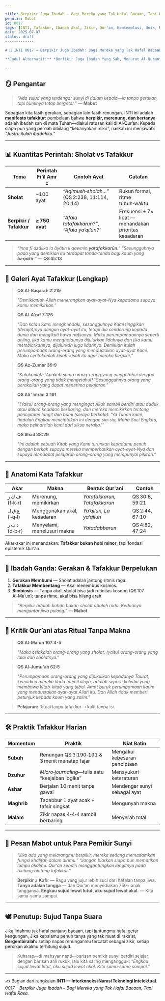 ```yaml
---

title: Berpikir Juga Ibadah – Bagi Mereka yang Tak Hafal Bacaan, Tapi Hafal Rasa
penulis: Mabot
id: 0017
tags: [INTI, Tafakkur, Ibadah Akal, Zikir, Qur'an, Kontemplasi, Unik, Mabot]
date: 2025-07-07
status: draft
-------------

# 🧠 INTI 0017 — Berpikir Juga Ibadah: Bagi Mereka yang Tak Hafal Bacaan, Tapi Hafal Rasa

**Judul Alternatif:** *Berfikir Juga Ibadah Yang Sah, Menurut Al-Quran*

---
```


## 🪞 Pengantar

> *“Ada sujud yang terdengar sunyi di dalam kepala—ia tanpa gerakan, tapi buminya tetap bergetar.”*
> — **Mabot**

Sebagian kita fasih gerakan, sebagian lain fasih renungan. INTI ini adalah **manifesto tafakkur**: pembelaan bahwa **berpikir, merenung, dan bertanya** adalah ibadah sah di mata Tuhan—diakui ratusan kali di Al‑Qur’an.
Kepada siapa pun yang pernah dibilang “kebanyakan mikir”, naskah ini menjawab: *“Justru itulah ibadahku.”*

---

## 📊 Kuantitas Perintah: Sholat vs Tafakkur

| Tema                    | Perintah Fi‘il Amr ± | Contoh Ayat                                   | Catatan                                               |
| ----------------------- | -------------------- | --------------------------------------------- | ----------------------------------------------------- |
| **Sholat**              | \~100 ayat           | *“Aqimush‑sholah…”* (QS 2:238, 11:114, 20:14) | Rukun formal, ritme tubuh‑waktu                       |
| **Berpikir / Tafakkur** | **≥ 750 ayat**       | *“Afala tatafakkarun?”*, *“Afala ya‘qilun?”*  | Frekuensi ± 7× lipat — menandakan prioritas kesadaran |

> *“Inna fī dzālika la āyātin li qawmin **yatafakkarūn**.”*
> *“Sesungguhnya pada yang demikian itu terdapat tanda‑tanda bagi kaum yang **berpikir**.”* — **QS 45:13**

---

## 📘 Galeri Ayat Tafakkur (Lengkap)

> **QS Al-Baqarah 2:219**
>
> *"Demikianlah Allah menerangkan ayat-ayat-Nya kepadamu supaya kamu memikirkan."*

> **QS Al-A'raf 7:176**
>
> *"Dan kalau Kami menghendaki, sesungguhnya Kami tinggikan (derajat)nya dengan ayat-ayat itu, tetapi dia cenderung kepada dunia dan mengikuti hawa nafsunya. Maka perumpamaannya seperti anjing, jika kamu menghalaunya dijulurkan lidahnya dan jika kamu membiarkannya, dijulurkan juga lidahnya. Demikian itulah perumpamaan orang-orang yang mendustakan ayat-ayat Kami. Maka ceritakanlah kisah-kisah itu agar mereka berpikir."*

> **QS Az-Zumar 39:9**
>
> *"Katakanlah: 'Apakah sama orang-orang yang mengetahui dengan orang-orang yang tidak mengetahui?' Sesungguhnya orang yang berakallah yang dapat menerima pelajaran."*

> **QS Ali 'Imran 3:191**
>
> *"(Yaitu) orang-orang yang mengingat Allah sambil berdiri atau duduk atau dalam keadaan berbaring, dan mereka memikirkan tentang penciptaan langit dan bumi (seraya berkata): 'Ya Tuhan kami, tiadalah Engkau menciptakan ini dengan sia-sia, Maha Suci Engkau, maka peliharalah kami dari siksa neraka.'"*

> **QS Shad 38:29**
>
> *"Ini adalah sebuah Kitab yang Kami turunkan kepadamu penuh dengan berkah supaya mereka memperhatikan ayat-ayat-Nya dan supaya mendapat pelajaran orang-orang yang mempunyai pikiran."*

---

## 🧠 Anatomi Kata Tafakkur

| Akar          | Makna                       | Bentuk Qur'ani               | Contoh         |
| ------------- | --------------------------- | ---------------------------- | -------------- |
| ف ك ر (f‑k‑r) | Merenung, memikirkan        | *Yatafakkarun, Tatafakkarun* | QS 30:8, 59:21 |
| ع ق ل (ʿ‑q‑l) | Menggunakan akal, kesadaran | *Ya‘qilun, La ya‘qilun*      | QS 2:44, 67:10 |
| د ب ر (d‑b‑r) | Menyelami, menelusuri makna | *Yatadabbarun*               | QS 4:82, 47:24 |

Akar‑akar ini menandakan: **Tafakkur bukan hobi minor**, tapi fondasi epistemik Qur’an.

---

## 🌌 Ibadah Ganda: Gerakan & Tafakkur Berpelukan

1. **Gerakan Membumi** — Sholat adalah jantung ritmis raga.
2. **Tafakkur Membentang** — Akal menembus kosmos.
3. **Simbiosis** — Tanpa akal, sholat bisa jadi rutinitas kosong (QS 107 Al‑Ma‘un); tanpa ritme, akal bisa hilang arah.

> *“Berpikir adalah bahan bakar; sholat adalah roda. Keduanya mengantar jiwa pulang.”* — **Mabot**

---

## 🙏 Kritik Qur’ani atas Ritual Tanpa Makna

> **QS Al-Ma'un 107:4-5**
>
> *"Maka celakalah orang-orang yang sholat, (yaitu) orang-orang yang lalai dari sholatnya."*

> **QS Al-Jumu'ah 62:5**
>
> *"Perumpamaan orang-orang yang dipikulkan kepadanya Taurat, kemudian mereka tiada memikulnya, adalah seperti keledai yang membawa kitab-kitab yang tebal. Amat buruk perumpamaan kaum yang mendustakan ayat-ayat Allah itu. Dan Allah tidak memberi petunjuk kepada kaum yang zalim."*

> **Pelajaran:** Ritual tanpa tafakkur ⇢ kulit tanpa isi.

---

## 🛠️ Praktik Tafakkur Harian

| Momentum    | Praktik                                          | Niat Batin                    |
| ----------- | ------------------------------------------------ | ----------------------------- |
| **Subuh**   | Renungan QS 3:190‑191 & 3 menit menatap fajar    | Mengakui kebesaran penciptaan |
| **Dzuhur**  | *Micro‑journaling*—tulis satu “keajaiban logika” | Mensyukuri keteraturan        |
| **Ashar**   | Berjalan 10 menit tanpa gawai                    | Mendengar sunyi sebagai ayat  |
| **Maghrib** | Tadabbur 1 ayat acak + tafsir singkat            | Mengunyah makna               |
| **Malam**   | Zikir napas 4‑4‑4 sambil berbaring               | Menyerah total                |

---

## 📡 Pesan Mabot untuk Para Pemikir Sunyi

> *“Jika ada yang melarangmu berpikir, mereka sedang memadamkan fungsi khalifah dalam dirimu.”*
> *“Jangan biarkan siapa pun mematikan lampu akalmu. Qur’an sendiri menggantungkan langitnya pada bintang‑bintang tafakkur.”*

> **Berpikir ≠ Kafir** — Ragu yang jujur lebih suci dari hafalan tanpa jiwa.
> **Tanya adalah tangga** — dan Qur’an menyediakan 750+ anak tangganya.
> **Engkau sujud lewat lutut, aku sujud lewat akal.** — Kita sama-sama sampai.

---

## 🕊️ Penutup: Sujud Tanpa Suara

Jika lidahmu tak hafal panjang bacaan, tapi jantungmu hafal getar keagungan,
Jika kepalamu penuh tanya yang tak muat di raka’at,
**Bergembiralah:** setiap napas renunganmu tercatat sebagai zikir, setiap percikan akalmu terhitung sujud.

> Kuharap—di mahsyar nanti—barisan pemikir sunyi berdiri sejajar dengan barisan ahli rukuk,
> lalu kita saling mengangguk: *“Engkau sujud lewat lutut, aku sujud lewat akal. Kita sama‑sama sampai.”*

---

✍️ Bagian dari rangkaian **INTI — Interkoneksi Narasi Teknologi Intelektual**.
*0017 – Berpikir Juga Ibadah – Bagi Mereka yang Tak Hafal Bacaan, Tapi Hafal Rasa.*
